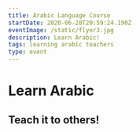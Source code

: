 ```yaml
---
title: Arabic Language Course
startDate: 2020-06-28T20:59:24.190Z
eventImage: /static/flyer3.jpg
description: Learn Arabic!
tags: learning arabic teachers
type: event
---
```

# Learn Arabic

## Teach it to others!